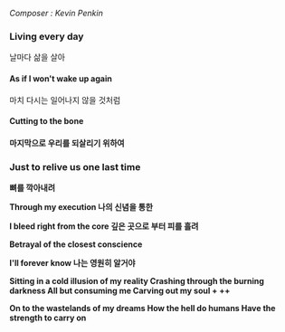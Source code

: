 *Composer : Kevin Penkin <br>*
 
**<h3> Living every day</h3>**
날마다 삶을 살아

**<h4>As if I won't wake up again</h4>**
마치 다시는 일어나지 않을 것처럼
<br>

**<h4>Cutting to the bone<h4>**
마지막으로 우리를 되살리기 위하여

**<h3> Just to relive us one last time</h3>**
뼈를 깍아내려

Through my execution
나의 신념을 통한

I bleed right from the core
깊은 곳으로 부터 피를 흘려

Betrayal of the closest conscience

I'll forever know
나는 영원히 알거야


Sitting in a cold illusion of my reality
Crashing through the burning darkness
All but consuming me
Carving out my soul
+
++

On to the wastelands of my dreams
How the hell do humans
Have the strength to carry on

